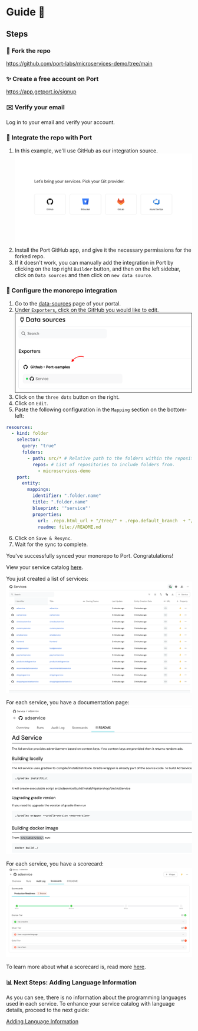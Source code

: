 # Guide 🚀

## Steps

### 🔄 Fork the repo

https://github.com/port-labs/microservices-demo/tree/main

### ✨ Create a free account on Port

https://app.getport.io/signup

### ✉️ Verify your email

Log in to your email and verify your account.

### 🔗 Integrate the repo with Port

1. In this example, we'll use GitHub as our integration source.
   ![Integrations](./docs/assets/pick-git.png)
2. Install the Port GitHub app, and give it the necessary permissions for the forked repo.
3. If it doesn't work, you can manually add the integration in Port by clicking on the top right `Builder` button, and then on the left sidebar, click on `Data sources` and then click on `new data source`.

### 🔧 Configure the monorepo integration

1. Go to the [data-sources](https://app.getport.io/settings/data-sources) page of your portal.
2. Under `Exporters`, click on the GitHub you would like to edit.
   ![monorepoDataSourcesExample](./docs/assets/monorepoDataSourcesExample.png)
3. Click on the `three dots` button on the right.
4. Click on `Edit`.
5. Paste the following configuration in the `Mapping` section on the bottom-left:

```yaml
resources:
  - kind: folder
    selector:
      query: "true"
      folders:
        - path: src/* # Relative path to the folders within the repositories.
          repos: # List of repositories to include folders from.
            - microservices-demo
    port:
      entity:
        mappings:
          identifier: ".folder.name"
          title: ".folder.name"
          blueprint: '"service"'
          properties:
            url: .repo.html_url + "/tree/" + .repo.default_branch  + "/" + .folder.path
            readme: file://README.md
```

6. Click on `Save & Resync`.
7. Wait for the sync to complete.

You've successfully synced your monorepo to Port. Congratulations!

View your service catalog [here](https://app.getport.io/services).

You just created a list of services:
![services](./docs/assets/services.png)

For each service, you have a documentation page:
![service-page](./docs/assets/service-page.png)

For each service, you have a scorecard:
![scorecard](./docs/assets/scorecard.png)

To learn more about what a scorecard is, read more [here](https://www.getport.io/guide/scorecards).

### 📊 Next Steps: Adding Language Information

As you can see, there is no information about the programming languages used in each service. To enhance your service catalog with language details, proceed to the next guide:

[Adding Language Information](ADDING-LANGUAGE.md)
